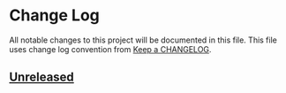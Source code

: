 # Change Log
All notable changes to this project will be documented in this file.
This file uses change log convention from [Keep a CHANGELOG](http://keepachangelog.com).

## [Unreleased][unreleased]


[unreleased]: https://github.com/dgnest/ansible-role-python/compare/0.1.6...HEAD
[0.1.6]: https://github.com/dgnest/ansible-role-python/compare/0.1.5...0.1.6
[0.1.5]: https://github.com/dgnest/ansible-role-python/compare/0.1.4...0.1.5
[0.1.4]: https://github.com/dgnest/ansible-role-python/compare/0.1.3...0.1.4
[0.1.3]: https://github.com/dgnest/ansible-role-python/compare/0.1.2...0.1.3
[0.1.2]: https://github.com/dgnest/ansible-role-python/compare/0.1.1...0.1.2
[0.1.1]: https://github.com/dgnest/ansible-role-python/compare/0.1.0...0.1.1
[0.1.0]: https://github.com/dgnest/ansible-role-python/compare/0.0.9...0.1.0
[0.0.9]: https://github.com/dgnest/ansible-role-python/compare/0.0.8...0.0.9
[0.0.8]: https://github.com/dgnest/ansible-role-python/compare/0.0.7...0.0.8
[0.0.7]: https://github.com/dgnest/ansible-role-python/compare/0.0.6...0.0.7
[0.0.6]: https://github.com/dgnest/ansible-role-python/compare/0.0.5...0.0.6
[0.0.5]: https://github.com/dgnest/ansible-role-python/compare/0.0.4...0.0.5
[0.0.4]: https://github.com/dgnest/ansible-role-python/compare/0.0.3...0.0.4
[0.0.3]: https://github.com/dgnest/ansible-role-python/compare/0.0.2...0.0.3
[0.0.2]: https://github.com/dgnest/ansible-role-python/compare/0.0.1...0.0.2
[0.0.1]: https://github.com/dgnest/ansible-role-python/compare/0.0.0...0.0.1

[CHANGELOG.md]: CHANGELOG.md
[CONTRIBUTING.md]: CONTRIBUTING.md
[LICENCE.md]: LICENCE.md
[README.md]: README.md
